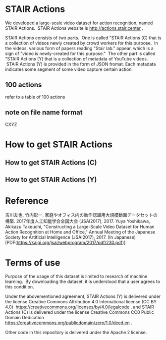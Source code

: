# STAIR Actions
We developed a large-scale video dataset for action recognition, named STAIR Actions.  STAIR Actions website is http://actions.stair.center .

STAIR Actions consists of two parts.  One is called "STAIR Actions (C) that is a collection of videos newly created by crowd workers for this purpose.  In the videos, various form of papers reading "Stair lab." appear, which is a sign of "video is newly-created for this purpose."  The other part is called "STAIR Actions (Y) that is a collection of metadata of YouTube videos.  STAIR Actions (Y) is provided in the form of JSON fromat.  Each metadata indicates some segment of some video capture certain action.

## 100 actions

refer to a table of 100 actions

## note on file name format

CXYZ

# How to get STAIR Actions

## How to get STAIR Actions (C)

## How to get STAIR Actions (Y)

# Reference

吉川友也, 竹内彰一. 家庭やオフィス内の動作認識用大規模動画データセットの構築. 2017年度人工知能学会全国大会 (JSAI2017), 2017.
Yuya Yoshikawa, Akikazu Takeuchi, "Constructing a Large-Scale Video Dataset for Human Action Recognition at Home and Office," Annual Meeting of the Japanese Society for Artificial Intelligence (JSAI2017), 2017. (In Japanese) [PDF(https://kaigi.org/jsai/webprogram/2017/pdf/230.pdf)]

# Terms of use

Purpose of the usage of this dataset is limited to research of machine learning.  By downloading the dataset, it is understood that a user agrees to this condition.

Under the abovementioned agreement, STAIR Actions (Y) is delivered under the license Creative Commons Attribution 4.0 International license (CC BY 4.0)  https://creativecommons.org/licenses/by/4.0/legalcode , and STAIR Actions (C) is delivered under the license Creative Commons CC0 Public Domain Dedication https://creativecommons.org/publicdomain/zero/1.0/deed.en .

Other code in this repository is delivered under the Apache 2 license.

